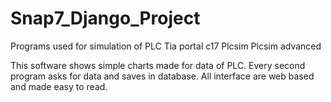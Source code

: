 # Snap7_Django_Project

Programs used for simulation of PLC
Tia portal c17
Plcsim
Plcsim advanced

This software shows simple charts made for data of PLC. Every second program asks for data and saves in database. All interface are web based and made easy to read.
